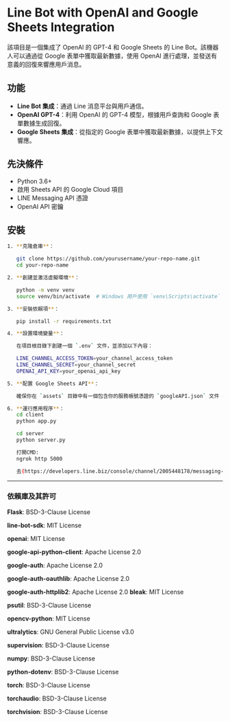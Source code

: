# Line Bot with OpenAI and Google Sheets Integration

該項目是一個集成了 OpenAI 的 GPT-4 和 Google Sheets 的 Line Bot。該機器人可以通過從 Google 表單中獲取最新數據，使用 OpenAI 進行處理，並發送有意義的回復來響應用戶消息。

## 功能

- **Line Bot 集成**：通過 Line 消息平台與用戶通信。
- **OpenAI GPT-4**：利用 OpenAI 的 GPT-4 模型，根據用戶查詢和 Google 表單數據生成回復。
- **Google Sheets 集成**：從指定的 Google 表單中獲取最新數據，以提供上下文響應。

## 先決條件

- Python 3.6+
- 啟用 Sheets API 的 Google Cloud 項目
- LINE Messaging API 憑證
- OpenAI API 密鑰

## 安裝

```sh
1. **克隆倉庫**：

   git clone https://github.com/yourusername/your-repo-name.git
   cd your-repo-name

2. **創建並激活虛擬環境**：

   python -m venv venv
   source venv/bin/activate  # Windows 用戶使用 `venv\Scripts\activate`

3. **安裝依賴項**：

   pip install -r requirements.txt

4. **設置環境變量**：

   在項目根目錄下創建一個 `.env` 文件，並添加以下內容：

   LINE_CHANNEL_ACCESS_TOKEN=your_channel_access_token
   LINE_CHANNEL_SECRET=your_channel_secret
   OPENAI_API_KEY=your_openai_api_key

5. **配置 Google Sheets API**：

   確保你在 `assets` 目錄中有一個包含你的服務帳號憑證的 `googleAPI.json` 文件（不提交到版本控制系統）。

6. **運行應用程序**：
   cd client 
   python app.py

   cd server 
   python server.py

   打開CMD:
   ngrok http 5000

   去(https://developers.line.biz/console/channel/2005448178/messaging-api)輸入Forwarding的網址 尾端加上/callback

```

---

### 依賴庫及其許可

**Flask**: BSD-3-Clause License

**line-bot-sdk**: MIT License

**openai**: MIT License

**google-api-python-client**: Apache License 2.0

**google-auth**: Apache License 2.0

**google-auth-oauthlib**: Apache License 2.0

**google-auth-httplib2**: Apache License 2.0
**bleak**: MIT License

**psutil**: BSD-3-Clause License

**opencv-python**: MIT License

**ultralytics**: GNU General Public License v3.0

**supervision**: BSD-3-Clause License

**numpy**: BSD-3-Clause License

**python-dotenv**: BSD-3-Clause License

**torch**: BSD-3-Clause License

**torchaudio**: BSD-3-Clause License

**torchvision**: BSD-3-Clause License

